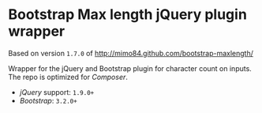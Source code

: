 # Bootstrap Max length jQuery plugin wrapper

Based on version `1.7.0` of http://mimo84.github.com/bootstrap-maxlength/ 

Wrapper for the jQuery and Bootstrap plugin for character count on inputs. The repo is optimized for _Composer_.

* _jQuery_ support: `1.9.0+`
* _Bootstrap_: `3.2.0+`
